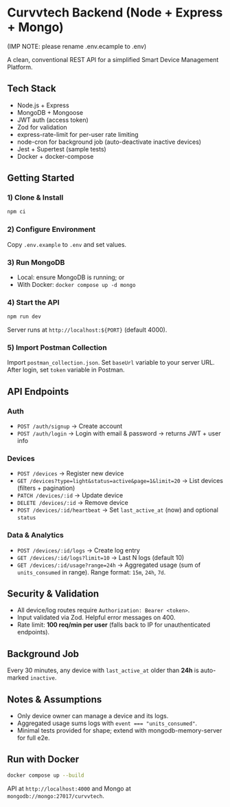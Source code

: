 # Curvvtech Backend (Node + Express + Mongo)
(IMP NOTE: please rename .env.ecample to .env)

A clean, conventional REST API for a simplified Smart Device Management Platform.

## Tech Stack
- Node.js + Express
- MongoDB + Mongoose
- JWT auth (access token)
- Zod for validation
- express-rate-limit for per-user rate limiting
- node-cron for background job (auto-deactivate inactive devices)
- Jest + Supertest (sample tests)
- Docker + docker-compose

## Getting Started

### 1) Clone & Install
```bash
npm ci
```

### 2) Configure Environment
Copy `.env.example` to `.env` and set values.

### 3) Run MongoDB
- Local: ensure MongoDB is running; or
- With Docker: `docker compose up -d mongo`

### 4) Start the API
```bash
npm run dev
```
Server runs at `http://localhost:${PORT}` (default 4000).

### 5) Import Postman Collection
Import `postman_collection.json`. Set `baseUrl` variable to your server URL. After login, set `token` variable in Postman.

## API Endpoints

### Auth
- `POST /auth/signup` → Create account
- `POST /auth/login` → Login with email & password → returns JWT + user info

### Devices
- `POST /devices` → Register new device
- `GET /devices?type=light&status=active&page=1&limit=20` → List devices (filters + pagination)
- `PATCH /devices/:id` → Update device
- `DELETE /devices/:id` → Remove device
- `POST /devices/:id/heartbeat` → Set `last_active_at` (now) and optional `status`

### Data & Analytics
- `POST /devices/:id/logs` → Create log entry
- `GET /devices/:id/logs?limit=10` → Last N logs (default 10)
- `GET /devices/:id/usage?range=24h` → Aggregated usage (sum of `units_consumed` in range). Range format: `15m`, `24h`, `7d`.

## Security & Validation
- All device/log routes require `Authorization: Bearer <token>`.
- Input validated via Zod. Helpful error messages on 400.
- Rate limit: **100 req/min per user** (falls back to IP for unauthenticated endpoints).

## Background Job
Every 30 minutes, any device with `last_active_at` older than **24h** is auto-marked `inactive`.

## Notes & Assumptions
- Only device owner can manage a device and its logs.
- Aggregated usage sums logs with `event === "units_consumed"`.
- Minimal tests provided for shape; extend with mongodb-memory-server for full e2e.

## Run with Docker
```bash
docker compose up --build
```
API at `http://localhost:4000` and Mongo at `mongodb://mongo:27017/curvvtech`.

